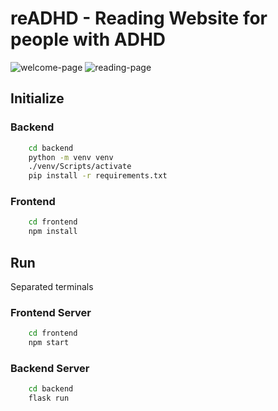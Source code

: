 # reADHD - Reading Website for people with ADHD
![welcome-page](https://github.com/dieunhat/HCI-reADHD/assets/40814521/df678d1c-5b5e-4d89-8d0d-2c06e0ac472a)
![reading-page](https://github.com/dieunhat/HCI-reADHD/assets/40814521/9d96d92d-40ce-4512-9acf-defd3ae4dd46)


## Initialize
### Backend
```bash
    cd backend
    python -m venv venv
    ./venv/Scripts/activate
    pip install -r requirements.txt
```

### Frontend
```bash
    cd frontend
    npm install
```

## Run

Separated terminals

### Frontend Server
```bash
    cd frontend
    npm start
```
### Backend Server
```bash
    cd backend
    flask run
